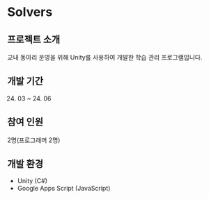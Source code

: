 # Solvers


## 프로젝트 소개
교내 동아리 운영을 위해 Unity를 사용하여 개발한 학습 관리 프로그램입니다.

## 개발 기간
24. 03 ~ 24. 06

## 참여 인원
2명(프로그래머 2명)

## 개발 환경
* Unity (C#)
* Google Apps Script (JavaScript)
